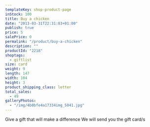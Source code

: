 ```yaml
---
templateKey: shop-product-page
inStock: 100
title: Buy a chicken
date: "2013-03-31T22:31:03+01:00"
publish: true
price: 5
salePrice: 0
permalink: "/product/buy-a-chicken"
description: ""
productId: "2218"
shoptags:
  - giftlist
size: card
weight: 9
length: 147
width: 104
height: 3
product_shipping_class: letter
total_sales:
  - 49
galleryPhotos:
  - "/img/4b0bfe4a17334img_5041.jpg"
---
```


Give a gift that will make a difference We will send you the gift card/s
